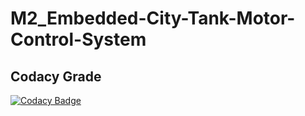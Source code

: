 # M2_Embedded-City-Tank-Motor-Control-System
## Codacy Grade
[![Codacy Badge](https://app.codacy.com/project/badge/Grade/9923d81767b0488db9500c9f27e05410)](https://www.codacy.com/gh/Santhosh1021/M2_Embedded-City-Tank-Motor-Control-System/dashboard?utm_source=github.com&amp;utm_medium=referral&amp;utm_content=Santhosh1021/M2_Embedded-City-Tank-Motor-Control-System&amp;utm_campaign=Badge_Grade)
